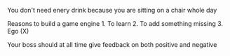 You don't need enery drink because you are sitting on a chair whole day

Reasons to build a game engine
    1. To learn
    2. To add something missing
    3. Ego (X)

Your boss should at all time give feedback on both positive and negative

